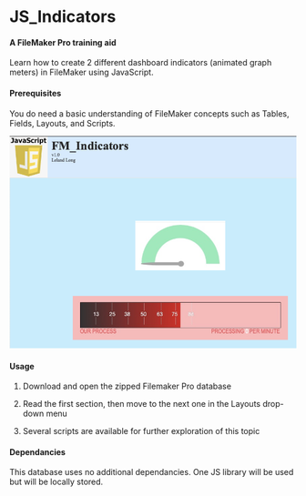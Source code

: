 # JS_Indicators

#### A FileMaker Pro training aid

Learn how to create 2 different dashboard indicators (animated graph meters) in FileMaker using JavaScript.

#### Prerequisites

You do need a basic understanding of FileMaker concepts such as Tables, Fields, Layouts, and Scripts.

![Overview image](images/Overview.png)

#### Usage

1. Download and open the zipped Filemaker Pro database

2. Read the first section, then move to the next one in the Layouts drop-down menu

3. Several scripts are available for further exploration of this topic


#### Dependancies

This database uses no additional dependancies. One JS library will be used but will be locally stored.

